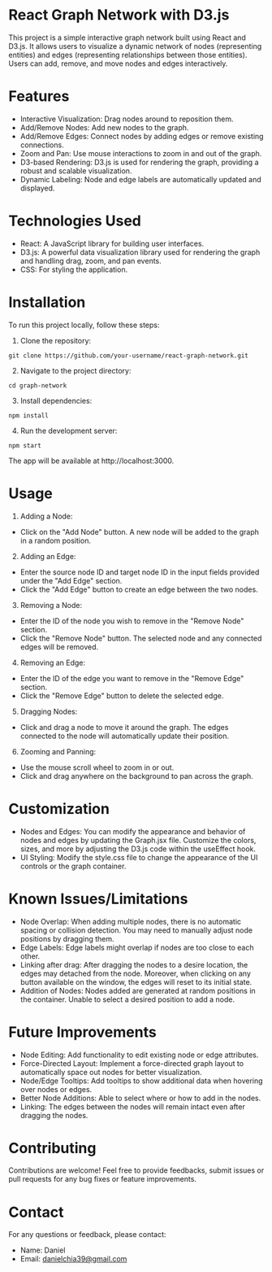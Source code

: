 # React Graph Network with D3.js

This project is a simple interactive graph network built using React and D3.js. It allows users to visualize a dynamic network of nodes (representing entities) and edges (representing relationships between those entities). Users can add, remove, and move nodes and edges interactively.

# Features

* Interactive Visualization: Drag nodes around to reposition them.
* Add/Remove Nodes: Add new nodes to the graph.
* Add/Remove Edges: Connect nodes by adding edges or remove existing connections.
* Zoom and Pan: Use mouse interactions to zoom in and out of the graph.
* D3-based Rendering: D3.js is used for rendering the graph, providing a robust and scalable visualization.
* Dynamic Labeling: Node and edge labels are automatically updated and displayed.

# Technologies Used

* React: A JavaScript library for building user interfaces.
* D3.js: A powerful data visualization library used for rendering the graph and handling drag, zoom, and pan events.
* CSS: For styling the application.

# Installation

To run this project locally, follow these steps:

1. Clone the repository:
```
git clone https://github.com/your-username/react-graph-network.git
```

2. Navigate to the project directory:
```
cd graph-network
```

3. Install dependencies:
```
npm install
```

4. Run the development server:
```
npm start
```

The app will be available at http://localhost:3000.

# Usage

1. Adding a Node:
 * Click on the "Add Node" button. A new node will be added to the graph in a random position.

2. Adding an Edge:
 * Enter the source node ID and target node ID in the input fields provided under the "Add Edge" section.
 * Click the "Add Edge" button to create an edge between the two nodes.

3. Removing a Node:
 * Enter the ID of the node you wish to remove in the "Remove Node" section.
 * Click the "Remove Node" button. The selected node and any connected edges will be removed.

4. Removing an Edge:
 * Enter the ID of the edge you want to remove in the "Remove Edge" section.
 * Click the "Remove Edge" button to delete the selected edge.

5. Dragging Nodes:
 * Click and drag a node to move it around the graph. The edges connected to the node will automatically update their position.

6. Zooming and Panning:
 * Use the mouse scroll wheel to zoom in or out.
 * Click and drag anywhere on the background to pan across the graph.

# Customization

* Nodes and Edges: You can modify the appearance and behavior of nodes and edges by updating the Graph.jsx file. Customize the colors, sizes, and more by adjusting the D3.js code within the useEffect hook.
* UI Styling: Modify the style.css file to change the appearance of the UI controls or the graph container.

# Known Issues/Limitations

* Node Overlap: When adding multiple nodes, there is no automatic spacing or collision detection. You may need to manually adjust node positions by dragging them.
* Edge Labels: Edge labels might overlap if nodes are too close to each other.
* Linking after drag: After dragging the nodes to a desire location, the edges may detached from the node. Moreover, when clicking on any button available on the window, the edges will reset to its initial state.
* Addition of Nodes: Nodes added are generated at random positions in the container. Unable to select a desired position to add a node.

# Future Improvements

* Node Editing: Add functionality to edit existing node or edge attributes.
* Force-Directed Layout: Implement a force-directed graph layout to automatically space out nodes for better visualization.
* Node/Edge Tooltips: Add tooltips to show additional data when hovering over nodes or edges.
* Better Node Additions: Able to select where or how to add in the nodes.
* Linking: The edges between the nodes will remain intact even after dragging the nodes.

# Contributing

Contributions are welcome! Feel free to provide feedbacks, submit issues or pull requests for any bug fixes or feature improvements.

# Contact

For any questions or feedback, please contact:
* Name: Daniel
* Email: danielchia39@gmail.com